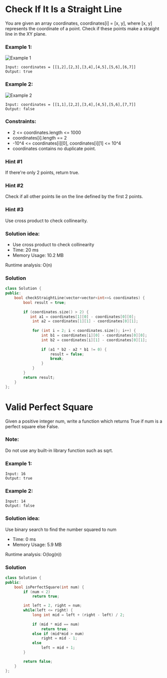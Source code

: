 # Check If It Is a Straight Line
You are given an array coordinates, coordinates[i] = [x, y], where [x, y] represents the coordinate of a point. Check if these points make a straight line in the XY plane.
### Example 1:
![Example 1](https://assets.leetcode.com/uploads/2019/10/15/untitled-diagram-2.jpg)
```
Input: coordinates = [[1,2],[2,3],[3,4],[4,5],[5,6],[6,7]]
Output: true
```
### Example 2:
![Example 2](https://assets.leetcode.com/uploads/2019/10/09/untitled-diagram-1.jpg)
```
Input: coordinates = [[1,1],[2,2],[3,4],[4,5],[5,6],[7,7]]
Output: false
```
### Constraints:
* 2 <= coordinates.length <= 1000
* coordinates[i].length == 2
* -10^4 <= coordinates[i][0], coordinates[i][1] <= 10^4
* coordinates contains no duplicate point.
### Hint #1
If there're only 2 points, return true.
### Hint #2
Check if all other points lie on the line defined by the first 2 points.
### Hint #3
Use cross product to check collinearity.
### Solution idea:
* Use cross product to check collinearity
* Time: 20 ms
* Memory Usage: 10.2 MB

Runtime analysis: O(n)
### Solution
```c++
class Solution {
public:
    bool checkStraightLine(vector<vector<int>>& coordinates) {
        bool result = true;
        
        if (coordinates.size() > 2) {
           int a1 = coordinates[1][0] - coordinates[0][0];
            int a2 = coordinates[1][1] - coordinates[0][1];
            
            for (int i = 2; i < coordinates.size(); i++) {
                int b1 = coordinates[i][0] - coordinates[0][0];
                int b2 = coordinates[i][1] - coordinates[0][1];
                
                if (a1 * b2 - a2 * b1 != 0) {
                    result = false;
                    break;
                }
            }
        }
        return result;
    }
};
```
# Valid Perfect Square
Given a positive integer num, write a function which returns True if num is a perfect square else False.

### Note: 
Do not use any built-in library function such as sqrt.

### Example 1:
```
Input: 16
Output: true
```
### Example 2:
```
Input: 14
Output: false
```
### Solution idea:
Use binary search to find the number squared to num
* Time: 0 ms
* Memory Usage: 5.9 MB

Runtime analysis: O(log(n))
### Solution
``` c++
class Solution {
public:
    bool isPerfectSquare(int num) {
        if (num < 2)
            return true;

        int left = 2, right = num;
        while(left <= right) {
            long int mid = left + (right - left) / 2;
            
            if (mid * mid == num)
                return true;
            else if (mid*mid > num)
                right = mid - 1;
            else
                left = mid + 1;
        }

        return false;
    }
};
```
